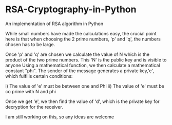 # RSA-Cryptography-in-Python
An implementation of RSA algorithm in Python

While small numbers have made the calculations easy, the crucial point here is that when choosing the 2 prime numbers,
'p' and 'q', the numbers chosen has to be large.

Once 'p' and 'q' are chosen we calculate the value of N which is the product of the two prime numbers. This 'N' is the public key and is visible to anyone Using a mathematical function, we then calculate a mathematical constant "phi". The sender of the message generates a private key,'e', which fulfills certain conditions:

i) The value of 'e' must be between one and Phi
ii) The value of 'e' must be co prime with N and phi

Once we get 'e', we then find the value of 'd', which is the private key for decryption for the receiver. 

I am still working on this, so any ideas are welcome
